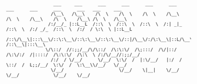



                      ___     ___      ___      ___      ___      ___      ___      ___      ___      ___   ___     ___   
                     /\__\   /\__\    /\  \    /\  \    /\  \    /\__\    /\  \    /\__\    /\  \    /\__\ /\  \   /\__\  
                    /:/__/_ |::L__L  /::\  \  /::\  \  /::\  \  /:| _|_  /::\  \  /:/ _/_  /::\  \  /:/  / \:\  \ |::L__L 
                   /::\/\__\|:::\__\/::\:\__\/::\:\__\/::\:\__\/::|/\__\/:/\:\__\|::L/\__\/::\:\__\/:/__/  /::\__\|:::\__\
                   \/\::/  //:;;/__/\/\::/  /\:\:\/  /\;:::/  /\/|::/  /\:\/:/  /|::::/  /\:\:\/  /\:\  \ /:/\/__//:;;/__/
                     /:/  / \/__/      \/__/  \:\/  /  |:\/__/   |:/  /  \::/  /  L;;/__/  \:\/  /  \:\__\\/__/   \/__/   
                     \/__/                     \/__/    \|__|    \/__/    \/__/             \/__/    \/__/                

